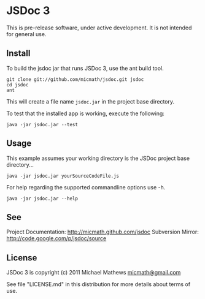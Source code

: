 JSDoc 3
=======

This is pre-release software, under active development. It is not
intended for general use.

Install
-------

To build the jsdoc jar that runs JSDoc 3, use the ant build tool.

    git clone git://github.com/micmath/jsdoc.git jsdoc
    cd jsdoc
    ant

This will create a file name `jsdoc.jar` in the project base
directory.

To test that the installed app is working, execute the following:

	java -jar jsdoc.jar --test

Usage
-----

This example assumes your working directory is the JSDoc project
base directory...

    java -jar jsdoc.jar yourSourceCodeFile.js

For help regarding the supported commandline options use -h.

	java -jar jsdoc.jar --help

See
---

Project Documentation: <http://micmath.github.com/jsdoc>
Subversion Mirror: <http://code.google.com/p/jsdoc/source>

License
-------

JSDoc 3 is copyright (c) 2011 Michael Mathews <micmath@gmail.com>

See file "LICENSE.md" in this distribution for more details about
terms of use.